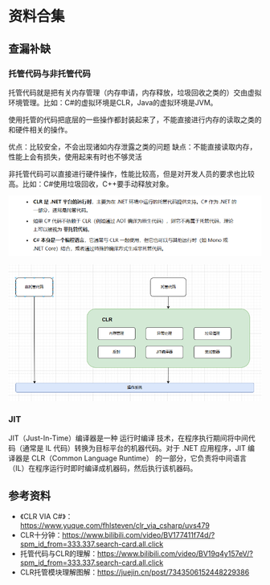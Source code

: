 # 资料合集

## 查漏补缺
### 托管代码与非托管代码
托管代码就是把有关内存管理（内存申请，内存释放，垃圾回收之类的）交由虚拟环境管理。比如：C#的虚拟环境是CLR，Java的虚拟环境是JVM。

使用托管的代码把底层的一些操作都封装起来了，不能直接进行内存的读取之类的和硬件相关的操作。

优点：比较安全，不会出现诸如内存泄露之类的问题
缺点：不能直接读取内存，性能上会有损失，使用起来有时也不够灵活

非托管代码可以直接进行硬件操作，性能比较高，但是对开发人员的要求也比较高。比如：C#使用垃圾回收，C++要手动释放对象。

![2024-11-12-08-29-23.png](./images/2024-11-12-08-29-23.png)

![2024-11-13-03-41-13.png](./images/2024-11-13-03-41-13.png)

### JIT
JIT（Just-In-Time）编译器是一种 运行时编译 技术，在程序执行期间将中间代码（通常是 IL 代码）转换为目标平台的机器代码。对于 .NET 应用程序，JIT 编译器是 CLR（Common Language Runtime） 的一部分，它负责将中间语言（IL）在程序运行时即时编译成机器码，然后执行该机器码。

## 参考资料
- 《CLR VIA C#》：https://www.yuque.com/fhlsteven/clr_via_csharp/uvs479
- CLR十分钟：https://www.bilibili.com/video/BV177411f74d/?spm_id_from=333.337.search-card.all.click
- 托管代码与CLR的理解：https://www.bilibili.com/video/BV19q4y157eV/?spm_id_from=333.337.search-card.all.click
- CLR托管模块理解图解：https://juejin.cn/post/7343506152448229386